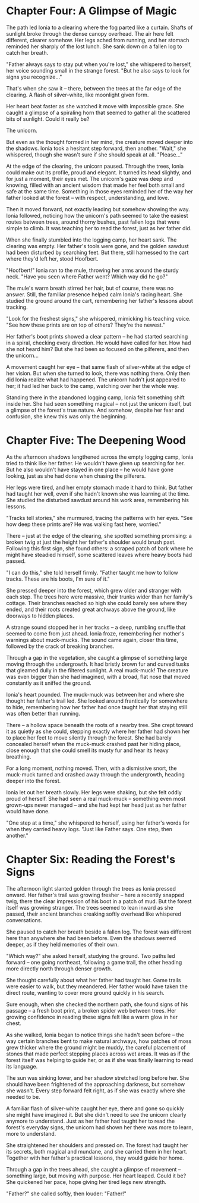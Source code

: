 # Chapter Four: A Glimpse of Magic

The path led Ionia to a clearing where the fog parted like a curtain. Shafts of sunlight broke through the dense canopy overhead. The air here felt different, clearer somehow. Her legs ached from running, and her stomach reminded her sharply of the lost lunch. She sank down on a fallen log to catch her breath.

"Father always says to stay put when you're lost," she whispered to herself, her voice sounding small in the strange forest. "But he also says to look for signs you recognize..."

That's when she saw it – there, between the trees at the far edge of the clearing. A flash of silver-white, like moonlight given form.

Her heart beat faster as she watched it move with impossible grace. She caught a glimpse of a spiraling horn that seemed to gather all the scattered bits of sunlight. Could it really be?

The unicorn.

But even as the thought formed in her mind, the creature moved deeper into the shadows. Ionia took a hesitant step forward, then another. "Wait," she whispered, though she wasn't sure if she should speak at all. "Please..."

At the edge of the clearing, the unicorn paused. Through the trees, Ionia could make out its profile, proud and elegant. It turned its head slightly, and for just a moment, their eyes met. The unicorn's gaze was deep and knowing, filled with an ancient wisdom that made her feel both small and safe at the same time. Something in those eyes reminded her of the way her father looked at the forest – with respect, understanding, and love.

Then it moved forward, not exactly leading but somehow showing the way. Ionia followed, noticing how the unicorn's path seemed to take the easiest routes between trees, around thorny bushes, past fallen logs that were simple to climb. It was teaching her to read the forest, just as her father did.

When she finally stumbled into the logging camp, her heart sank. The clearing was empty. Her father's tools were gone, and the golden sawdust had been disturbed by searching feet. But there, still harnessed to the cart where they'd left her, stood Hoofbert.

"Hoofbert!" Ionia ran to the mule, throwing her arms around the sturdy neck. "Have you seen where Father went? Which way did he go?"

The mule's warm breath stirred her hair, but of course, there was no answer. Still, the familiar presence helped calm Ionia's racing heart. She studied the ground around the cart, remembering her father's lessons about tracking.

"Look for the freshest signs," she whispered, mimicking his teaching voice. "See how these prints are on top of others? They're the newest."

Her father's boot prints showed a clear pattern – he had started searching in a spiral, checking every direction. He would have called for her. How had she not heard him? But she had been so focused on the pilferers, and then the unicorn...

A movement caught her eye – that same flash of silver-white at the edge of her vision. But when she turned to look, there was nothing there. Only then did Ionia realize what had happened. The unicorn hadn't just appeared to her; it had led her back to the camp, watching over her the whole way.

Standing there in the abandoned logging camp, Ionia felt something shift inside her. She had seen something magical – not just the unicorn itself, but a glimpse of the forest's true nature. And somehow, despite her fear and confusion, she knew this was only the beginning.

# Chapter Five: The Deepening Wood

As the afternoon shadows lengthened across the empty logging camp, Ionia tried to think like her father. He wouldn't have given up searching for her. But he also wouldn't have stayed in one place – he would have gone looking, just as she had done when chasing the pilferers.

Her legs were tired, and her empty stomach made it hard to think. But father had taught her well, even if she hadn't known she was learning at the time. She studied the disturbed sawdust around his work area, remembering his lessons.

"Tracks tell stories," she murmured, tracing the patterns with her eyes. "See how deep these prints are? He was walking fast here, worried."

There – just at the edge of the clearing, she spotted something promising: a broken twig at just the height her father's shoulder would brush past. Following this first sign, she found others: a scraped patch of bark where he might have steadied himself, some scattered leaves where heavy boots had passed.

"I can do this," she told herself firmly. "Father taught me how to follow tracks. These are his boots, I'm sure of it."

She pressed deeper into the forest, which grew older and stranger with each step. The trees here were massive, their trunks wider than her family's cottage. Their branches reached so high she could barely see where they ended, and their roots created great archways above the ground, like doorways to hidden places.

A strange sound stopped her in her tracks – a deep, rumbling snuffle that seemed to come from just ahead. Ionia froze, remembering her mother's warnings about muck-mucks. The sound came again, closer this time, followed by the crack of breaking branches.

Through a gap in the vegetation, she caught a glimpse of something large moving through the undergrowth. It had bristly brown fur and curved tusks that gleamed dully in the filtered sunlight. A real muck-muck! The creature was even bigger than she had imagined, with a broad, flat nose that moved constantly as it sniffed the ground.

Ionia's heart pounded. The muck-muck was between her and where she thought her father's trail led. She looked around frantically for somewhere to hide, remembering how her father had once taught her that staying still was often better than running.

There – a hollow space beneath the roots of a nearby tree. She crept toward it as quietly as she could, stepping exactly where her father had shown her to place her feet to move silently through the forest. She had barely concealed herself when the muck-muck crashed past her hiding place, close enough that she could smell its musty fur and hear its heavy breathing.

For a long moment, nothing moved. Then, with a dismissive snort, the muck-muck turned and crashed away through the undergrowth, heading deeper into the forest.

Ionia let out her breath slowly. Her legs were shaking, but she felt oddly proud of herself. She had seen a real muck-muck – something even most grown-ups never managed – and she had kept her head just as her father would have done.

"One step at a time," she whispered to herself, using her father's words for when they carried heavy logs. "Just like Father says. One step, then another."

# Chapter Six: Reading the Forest's Signs

The afternoon light slanted golden through the trees as Ionia pressed onward. Her father's trail was growing fresher – here a recently snapped twig, there the clear impression of his boot in a patch of mud. But the forest itself was growing stranger. The trees seemed to lean inward as she passed, their ancient branches creaking softly overhead like whispered conversations.

She paused to catch her breath beside a fallen log. The forest was different here than anywhere she had been before. Even the shadows seemed deeper, as if they held memories of their own.

"Which way?" she asked herself, studying the ground. Two paths led forward – one going northeast, following a game trail, the other heading more directly north through denser growth.

She thought carefully about what her father had taught her. Game trails were easier to walk, but they meandered. Her father would have taken the direct route, wanting to cover more ground quickly in his search.

Sure enough, when she checked the northern path, she found signs of his passage – a fresh boot print, a broken spider web between trees. Her growing confidence in reading these signs felt like a warm glow in her chest.

As she walked, Ionia began to notice things she hadn't seen before – the way certain branches bent to make natural archways, how patches of moss grew thicker where the ground might be muddy, the careful placement of stones that made perfect stepping places across wet areas. It was as if the forest itself was helping to guide her, or as if she was finally learning to read its language.

The sun was sinking lower, and her shadow stretched long before her. She should have been frightened of the approaching darkness, but somehow she wasn't. Every step forward felt right, as if she was exactly where she needed to be.

A familiar flash of silver-white caught her eye, there and gone so quickly she might have imagined it. But she didn't need to see the unicorn clearly anymore to understand. Just as her father had taught her to read the forest's everyday signs, the unicorn had shown her there was more to learn, more to understand.

She straightened her shoulders and pressed on. The forest had taught her its secrets, both magical and mundane, and she carried them in her heart. Together with her father's practical lessons, they would guide her home.

Through a gap in the trees ahead, she caught a glimpse of movement – something large, but moving with purpose. Her heart leaped. Could it be? She quickened her pace, hope giving her tired legs new strength.

"Father?" she called softly, then louder: "Father!"